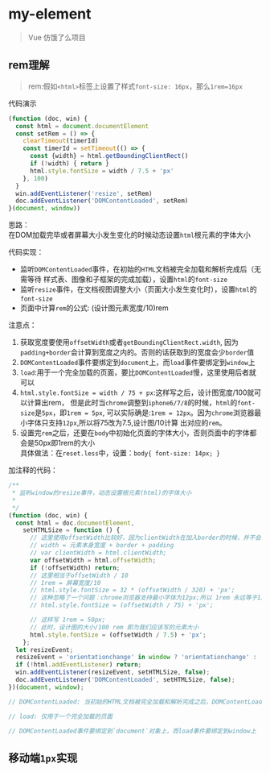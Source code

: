 # my-element

> Vue 仿饿了么项目

## rem理解
> rem:假如`<html>`标签上设置了样式`font-size: 16px`，那么`1rem=16px`

代码演示  
```js
(function (doc, win) {
  const html = document.documentElement
  const setRem = () => {
    clearTimeout(timerId)
    const timerId = setTimeout(() => {
      const {width} = html.getBoundingClientRect()
      if (!width) { return }
      html.style.fontSize = width / 7.5 + 'px'
    }, 100)
  }
  win.addEventListener('resize', setRem)
  doc.addEventListener('DOMContentLoaded', setRem)
}(document, window))
```
思路：  
在DOM加载完毕或者屏幕大小发生变化的时候动态设置`html`根元素的字体大小

代码实现：
* 监听`DOMContentLoaded`事件，在初始的`HTML`文档被完全加载和解析完成后（无需等待
样式表、图像和子框架的完成加载），设置`html`的`font-size`
* 监听`resize`事件，在文档视图调整大小（页面大小发生变化时），设置`html`的`font-size`
* 页面中计算`rem`的公式: (设计图元素宽度/10)rem

注意点：
1. 获取宽度要使用`offsetWidth`或者`getBoundingClientRect.width`,
因为`padding+border`会计算到宽度之内的。否则的话获取到的宽度会少`border`值
2. `DOMContentLoaded`事件要绑定到`document`上，而`load`事件要绑定到`window`上
3. `load`:用于一个完全加载的页面，要比`DOMContentLoaded`慢，这里使用后者就可以
4. `html.style.fontSize = width / 75 + px`:这样写之后，设计图宽度/100就可以计算出rem，
但是此时当`chrome`调整到`iphone6/7/8`的时候，`html`的`font-size`是`5px`，即`1rem = 5px`,
可以实际确是:`1rem = 12px`。因为`chrome`浏览器最小字体只支持`12px`,所以将75改为7.5,设计图/10计算
出对应的`rem`。
5. 设置完`rem`之后，还要在`body`中初始化页面的字体大小，否则页面中的字体都会是50px即1rem的大小  
   具体做法：在`reset.less`中，设置：`body{ font-size: 14px; }`

加注释的代码：
```js
/**
 * 监听window的resize事件，动态设置根元素(html)的字体大小
 * 
 */
(function (doc, win) {
  const html = doc.documentElement,
    setHTMLSize = function () {
      // 这里使用offsetWidth比较好，因为clientWidth在加入border的时候，并不会算入在内
      // width = 元素本身宽度 + border + padding
      // var clientWidth = html.clientWidth;
      var offsetWidth = html.offsetWidth;
      if (!offsetWidth) return;
      // 这里相当于offsetWidth / 10
      // 1rem = 屏幕宽度/10
      // html.style.fontSize = 32 * (offsetWidth / 320) + 'px';
      // 这种忽略了一个问题：chrome浏览器支持最小字体为12px;所以 1rem 永远等于12px，并不是 5px
      // html.style.fontSize = (offsetWidth / 75) + 'px';

      // 这样写 1rem = 50px;
      // 此时，设计图的大小/100 rem 即为我们应该写的元素大小
      html.style.fontSize = (offsetWidth / 7.5) + 'px';
    };
  let resizeEvent;
  resizeEvent = 'orientationchange' in window ? 'orientationchange' : 'resize';
  if (!html.addEventListener) return;
  win.addEventListener(resizeEvent, setHTMLSize, false);
  doc.addEventListener('DOMContentLoaded', setHTMLSize, false);
})(document, window);

// DOMContentLoaded: 当初始的HTML文档被完全加载和解析完成之后，DOMContentLoaded事件被触发，而无需等待样式表、子框架的完成加载。

// load: 仅用于一个完全加载的页面

// DOMContentLoaded事件要绑定到`document`对象上，而load事件要绑定到window上
```
## 移动端`1px`实现
